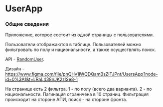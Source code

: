 # UserApp

### Общие сведения
Приложение, которое состоит из одной страницы с пользователями.

Пользователи отображаются в таблице. Пользователей можно фильтровать по полу и национальности, а также осуществлять поиск.

API - [RandomUser](https://randomuser.me/).

Дизайн - https://www.figma.com/file/pnQHv1lWQDQamBsZITJPnt/UsersApp?node-id=0%3A1&t=LRaL438nJK2zlSe8-1

На странице есть 2 фильтра. 1 - по полу (всего два варианта). 2 - по национальности. Пагинация ограничена в 10 страниц.
Фильтрация происходит на стороне АПИ, поиск - на стороне фронта.
